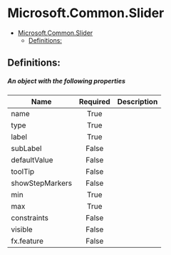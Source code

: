<a name="microsoft-common-slider"></a>
# Microsoft.Common.Slider
* [Microsoft.Common.Slider](#microsoft-common-slider)
    * [Definitions:](#microsoft-common-slider-definitions)

<a name="microsoft-common-slider-definitions"></a>
## Definitions:
<a name="microsoft-common-slider-definitions-an-object-with-the-following-properties"></a>
##### An object with the following properties
| Name | Required | Description
| ---|:--:|:--:|
|name|True|
|type|True|
|label|True|
|subLabel|False|
|defaultValue|False|
|toolTip|False|
|showStepMarkers|False|
|min|True|
|max|True|
|constraints|False|
|visible|False|
|fx.feature|False|
